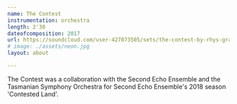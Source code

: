 ```yaml
---
name: The Contest
instrumentation: orchestra
length: 2'30
dateofcomposition: 2017
url: https://soundcloud.com/user-427073505/sets/the-contest-by-rhys-gray
# image: ./assets/neon.jpg
layout: about

---
```


The Contest was a collaboration with the Second Echo Ensemble and the Tasmanian Symphony Orchestra for Second Echo Ensemble's 2018 season 'Contested Land'. 